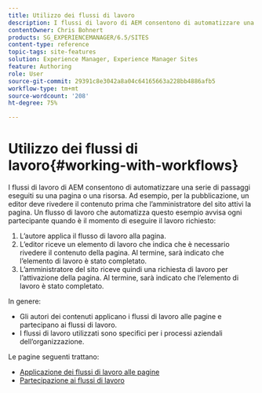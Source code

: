 ```yaml
---
title: Utilizzo dei flussi di lavoro
description: I flussi di lavoro di AEM consentono di automatizzare una serie di passaggi eseguiti su una pagina o una risorsa. Ad esempio, per la pubblicazione, un editor deve rivedere il contenuto prima che l’amministratore del sito attivi la pagina. Un flusso di lavoro che automatizza questo esempio avvisa ogni partecipante quando è il momento di eseguire il lavoro richiesto.
contentOwner: Chris Bohnert
products: SG_EXPERIENCEMANAGER/6.5/SITES
content-type: reference
topic-tags: site-features
solution: Experience Manager, Experience Manager Sites
feature: Authoring
role: User
source-git-commit: 29391c8e3042a8a04c64165663a228bb4886afb5
workflow-type: tm+mt
source-wordcount: '208'
ht-degree: 75%

---
```


# Utilizzo dei flussi di lavoro{#working-with-workflows}

I flussi di lavoro di AEM consentono di automatizzare una serie di passaggi eseguiti su una pagina o una risorsa. Ad esempio, per la pubblicazione, un editor deve rivedere il contenuto prima che l’amministratore del sito attivi la pagina. Un flusso di lavoro che automatizza questo esempio avvisa ogni partecipante quando è il momento di eseguire il lavoro richiesto:

1. L’autore applica il flusso di lavoro alla pagina.
1. L’editor riceve un elemento di lavoro che indica che è necessario rivedere il contenuto della pagina. Al termine, sarà indicato che l’elemento di lavoro è stato completato.
1. L’amministratore del sito riceve quindi una richiesta di lavoro per l’attivazione della pagina. Al termine, sarà indicato che l’elemento di lavoro è stato completato.

In genere:

* Gli autori dei contenuti applicano i flussi di lavoro alle pagine e partecipano ai flussi di lavoro.
* I flussi di lavoro utilizzati sono specifici per i processi aziendali dell’organizzazione.

Le pagine seguenti trattano:

* [Applicazione dei flussi di lavoro alle pagine](/help/sites-classic-ui-authoring/classic-workflows-applying.md)
* [Partecipazione ai flussi di lavoro](/help/sites-classic-ui-authoring/classic-workflows-participating.md)

